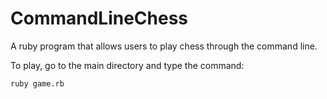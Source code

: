 # CommandLineChess

A ruby program that allows users to play chess through the command line.

To play, go to the main directory and type the command:
```
ruby game.rb
```

